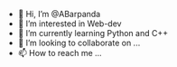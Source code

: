 - 👋 Hi, I’m @ABarpanda
- 👀 I’m interested in Web-dev 
- 🌱 I’m currently learning Python and C++
- 💞️ I’m looking to collaborate on ...
- 📫 How to reach me ...

<!---
ABarpanda/ABarpanda is a ✨ special ✨ repository because its `README.md` (this file) appears on your GitHub profile.
You can click the Preview link to take a look at your changes.
--->
